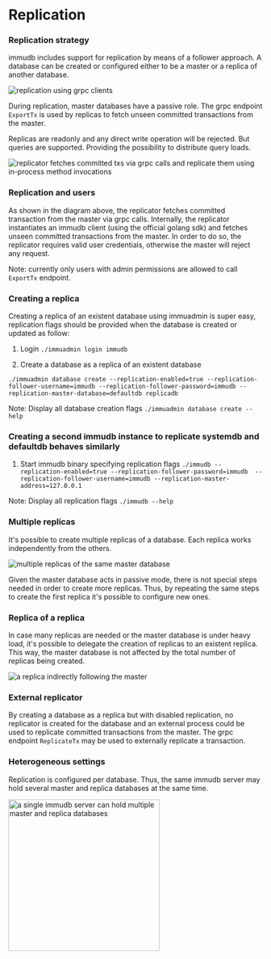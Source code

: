 
# Replication

<WrappedSection>

### Replication strategy

immudb includes support for replication by means of a follower approach. A database can be created or configured either to be a master or a replica of another database.

<div class="wrapped-picture">

![replication using grpc clients](/immudb/replication-servers.jpg)

</div>

During replication, master databases have a passive role. The grpc endpoint `ExportTx` is used by replicas to fetch unseen committed transactions from the master.

Replicas are readonly and any direct write operation will be rejected. But queries are supported. Providing the possibility to distribute query loads.

<div class="wrapped-picture">

![replicator fetches committed txs via grpc calls and replicate them using in-process method invocations](/immudb/replication-comm.jpg)

</div>

### Replication and users

As shown in the diagram above, the replicator fetches committed transaction from the master via grpc calls. Internally, the replicator instantiates an immudb client (using the official golang sdk) and fetches unseen committed transactions from the master. In order to do so, the replicator requires valid user credentials, otherwise the master will reject any request.

Note: currently only users with admin permissions are allowed to call `ExportTx` endpoint.

### Creating a replica

Creating a replica of an existent database using immuadmin is super easy, replication flags should be provided when the database is created or updated as follow:

1. Login `./immuadmin login immudb`

3. Create a database as a replica of an existent database

`./immuadmin database create --replication-enabled=true --replication-follower-username=immudb --replication-follower-password=immudb --replication-master-database=defaultdb replicadb`

Note: Display all database creation flags `./immuadmin database create --help`

### Creating a second immudb instance to replicate systemdb and defaultdb behaves similarly

1. Start immudb binary specifying replication flags `./immudb --replication-enabled=true --replication-follower-password=immudb  --replication-follower-username=immudb --replication-master-address=127.0.0.1`

Note: Display all replication flags `./immudb --help`

### Multiple replicas

It's possible to create multiple replicas of a database. Each replica works independently from the others.

<div class="wrapped-picture">

![multiple replicas of the same master database](/immudb/replication-multiple.jpg)

</div>

Given the master database acts in passive mode, there is not special steps needed in order to create more replicas. Thus, by repeating the same steps to create the first replica it's possible to configure new ones.

### Replica of a replica

In case many replicas are needed or the master database is under heavy load, it's possible to delegate the creation of replicas to an existent replica. This way, the master database is not affected by the total number of replicas being created.

<div class="wrapped-picture">

![a replica indirectly following the master](/immudb/replication-chain.jpg)

</div>

### External replicator

By creating a database as a replica but with disabled replication, no replicator is created for the database and an external process could be used to replicate committed transactions from the master. The grpc endpoint `ReplicateTx` may be used to externally replicate a transaction.

### Heterogeneous settings

Replication is configured per database. Thus, the same immudb server may hold several master and replica databases at the same time.

<div class="wrapped-picture">

<img src="/immudb/replication-server.jpg" width="300" alt="a single immudb server can hold multiple master and replica databases"/>

</div>

</WrappedSection>
